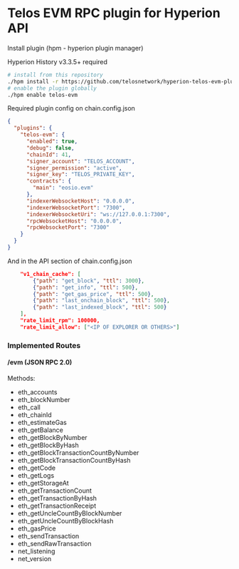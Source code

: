 # Telos EVM RPC plugin for Hyperion API

Install plugin (hpm - hyperion plugin manager)

Hyperion History v3.3.5+ required
```bash
# install from this repository
./hpm install -r https://github.com/telosnetwork/hyperion-telos-evm-plugin telos-evm
# enable the plugin globally
./hpm enable telos-evm
```

Required plugin config on chain.config.json

```json
{
  "plugins": {
    "telos-evm": {
      "enabled": true,
      "debug": false,
      "chainId": 41,
      "signer_account": "TELOS_ACCOUNT",
      "signer_permission": "active",
      "signer_key": "TELOS_PRIVATE_KEY",
      "contracts": {
        "main": "eosio.evm"
      },
      "indexerWebsocketHost": "0.0.0.0",
      "indexerWebsocketPort": "7300",
      "indexerWebsocketUri": "ws://127.0.0.1:7300",
      "rpcWebsocketHost": "0.0.0.0",
      "rpcWebsocketPort": "7300"
    }
  }
}
```

And in the API section of chain.config.json
```json
    "v1_chain_cache": [
        {"path": "get_block", "ttl": 3000},
        {"path": "get_info", "ttl": 500},
        {"path": "get_gas_price", "ttl": 500},
        {"path": "last_onchain_block", "ttl": 500},
        {"path": "last_indexed_block", "ttl": 500}
    ],
    "rate_limit_rpm": 100000,
    "rate_limit_allow": ["<IP OF EXPLORER OR OTHERS>"]
```

### Implemented Routes

#### /evm (JSON RPC 2.0)

Methods:
  - eth_accounts
  - eth_blockNumber
  - eth_call
  - eth_chainId
  - eth_estimateGas
  - eth_getBalance
  - eth_getBlockByNumber
  - eth_getBlockByHash
  - eth_getBlockTransactionCountByNumber
  - eth_getBlockTransactionCountByHash
  - eth_getCode
  - eth_getLogs
  - eth_getStorageAt
  - eth_getTransactionCount
  - eth_getTransactionByHash
  - eth_getTransactionReceipt
  - eth_getUncleCountByBlockNumber
  - eth_getUncleCountByBlockHash
  - eth_gasPrice
  - eth_sendTransaction
  - eth_sendRawTransaction
  - net_listening
  - net_version
